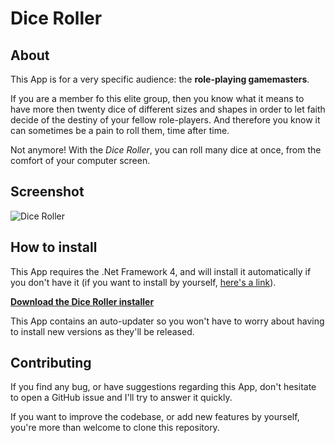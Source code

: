 # Dice Roller

## About

This App is for a very specific audience: the **role-playing gamemasters**. 

If you are a member fo this elite group, then you know what it means to have more then twenty dice of different sizes and shapes in order to let faith decide of the destiny of your fellow role-players. And therefore you know it can sometimes be a pain to roll them, time after time.

Not anymore! With the _Dice Roller_, you can roll many dice at once, from the comfort of your computer screen.

## Screenshot

![Dice Roller](http://dl.dropbox.com/u/7107918/github/diceroller/DiceRollerScreenshot2.png)

## How to install

This App requires the .Net Framework 4, and will install it automatically if you don't have it (if you want to install by yourself, [here's a link](http://www.microsoft.com/download/en/details.aspx?id=17851)).

**[Download the Dice Roller installer](http://update.quentez.com/diceroller/setup.exe)**

This App contains an auto-updater so you won't have to worry about having to install new versions as they'll be released.

## Contributing

If you find any bug, or have suggestions regarding this App, don't hesitate to open a GitHub issue and I'll try to answer it quickly.

If you want to improve the codebase, or add new features by yourself, you're more than welcome to clone this repository.